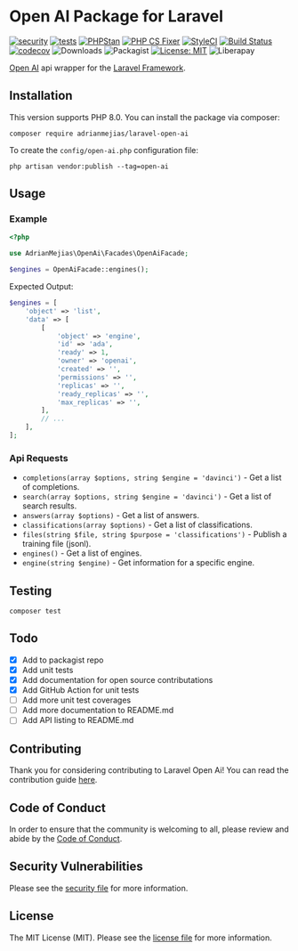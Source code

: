 # Open AI Package for Laravel

[![security](https://github.com/adrianmejias/laravel-open-ai/actions/workflows/security.yml/badge.svg)](https://github.com/adrianmejias/laravel-open-ai/actions/workflows/security.yml) [![tests](https://github.com/adrianmejias/laravel-open-ai/actions/workflows/tests.yml/badge.svg)](https://github.com/adrianmejias/laravel-open-ai/actions/workflows/tests.yml) [![PHPStan](https://github.com/adrianmejias/laravel-open-ai/actions/workflows/phpstan.yml/badge.svg)](https://github.com/adrianmejias/laravel-open-ai/actions/workflows/phpstan.yml) [![PHP CS Fixer](https://github.com/adrianmejias/laravel-open-ai/actions/workflows/php-cs-fixer.yml/badge.svg)](https://github.com/adrianmejias/laravel-open-ai/actions/workflows/php-cs-fixer.yml) [![StyleCI](https://github.styleci.io/repos/446770602/shield?branch=main)](https://github.styleci.io/repos/446770602?branch=main) [![Build Status](https://travis-ci.com/adrianmejias/laravel-open-ai.svg?branch=main)](https://travis-ci.com/adrianmejias/laravel-open-ai) [![codecov](https://codecov.io/gh/adrianmejias/laravel-open-ai/branch/main/graph/badge.svg?token=7TCWYB1YV6)](https://codecov.io/gh/adrianmejias/laravel-open-ai) ![Downloads](https://img.shields.io/packagist/dt/adrianmejias/laravel-open-ai) ![Packagist](https://img.shields.io/packagist/v/adrianmejias/laravel-open-ai) [![License: MIT](https://img.shields.io/badge/License-MIT-yellow.svg)](https://opensource.org/licenses/MIT) ![Liberapay](https://img.shields.io/liberapay/patrons/adrianmejias.svg?logo=liberapay)

[Open AI](https://openai.com/api/) api wrapper for the [Laravel Framework](https://laravel.com/).

## Installation

This version supports PHP 8.0. You can install the package via composer:

`composer require adrianmejias/laravel-open-ai`

To create the `config/open-ai.php` configuration file:

`php artisan vendor:publish --tag=open-ai`

## Usage

### Example

```php
<?php

use AdrianMejias\OpenAi\Facades\OpenAiFacade;

$engines = OpenAiFacade::engines();
```

Expected Output:
```php
$engines = [
    'object' => 'list',
    'data' => [
        [
            'object' => 'engine',
            'id' => 'ada',
            'ready' => 1,
            'owner' => 'openai',
            'created' => '',
            'permissions' => '',
            'replicas' => '',
            'ready_replicas' => '',
            'max_replicas' => '',
        ],
        // ...
    ],
];
```

### Api Requests

- `completions(array $options, string $engine = 'davinci')` - Get a list of completions.
- `search(array $options, string $engine = 'davinci')` - Get a list of search results.
- `answers(array $options)` - Get a list of answers.
- `classifications(array $options)` - Get a list of classifications.
- `files(string $file, string $purpose = 'classifications')` - Publish a training file (jsonl).
- `engines()` - Get a list of engines.
- `engine(string $engine)` - Get information for a specific engine.

## Testing

`composer test`

## Todo

- [x] Add to packagist repo
- [x] Add unit tests
- [x] Add documentation for open source contributations
- [x] Add GitHub Action for unit tests
- [ ] Add more unit test coverages
- [ ] Add more documentation to README.md
- [ ] Add API listing to README.md

## Contributing

Thank you for considering contributing to Laravel Open Ai! You can read the contribution guide [here](.github/CONTRIBUTING.md).

## Code of Conduct

In order to ensure that the community is welcoming to all, please review and abide by the [Code of Conduct](.github/CODE_OF_CONDUCT.md).

## Security Vulnerabilities

Please see the [security file](SECURITY.md) for more information.

## License

The MIT License (MIT). Please see the [license file](LICENSE.md) for more information.
